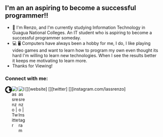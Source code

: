 ## I'm an an aspiring to become a successful programmer!!
- 👋 I'm Renzo, and I'm currently studying Information Technology in Guagua National Colleges. An IT student who is aspiring to become a successful programmer someday.
- 💻 🖥 Computers have always been a hobby for me, I do, I like playing video games and want to learn how to program my own even thought its hard I'm willing to learn new technologies. When I see the results better it keeps me motivating to learn more.
- Thanks for Viewing!
<!---
lassrenzo/lassrenzo is a ✨ special ✨ repository because its `README.md` (this file) appears on your GitHub profile.
You can click the Preview link to take a look at your changes.
--->

### Connect with me:

[<img align="left" alt="lassrenzo" width="22px" src="https://raw.githubusercontent.com/iconic/open-iconic/master/svg/globe.svg" />][website]
[<img align="left" alt="lassrenzo | Twitter" width="22px" src="https://cdn.jsdelivr.net/npm/simple-icons@v3/icons/twitter.svg" />][twitter]
[<img align="left" alt="lassrenzo | Instagram" width="22px" src="https://cdn.jsdelivr.net/npm/simple-icons@v3/icons/instagram.svg" />][instagram.com/lassrenzo]

<br />
